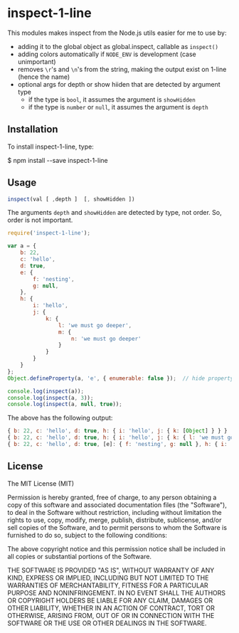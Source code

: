 inspect-1-line
===
This modules makes inspect from the Node.js utils easier for me to use by:

* adding it to the global object as global.inspect, callable as `inspect()`
* adding colors automatically if `NODE_ENV` is development (case unimportant)
* removes `\r`'s and `\n`'s from the string, making the output exist on 1-line (hence the name)
* optional args for depth or show hiiden that are detected by argument type
    * if the type is `bool`, it assumes the argument is `showHidden`
    * if the type is `number` or `null`, it assumes the argument is `depth`

## Installation
To install inspect-1-line, type:

  $ npm install --save inspect-1-line

## Usage

```javascript
inspect(val [ ,depth ]  [, showHidden ])
```

The arguments `depth` and `showHidden` are detected by type, not order. So,
order is not important.

```javascript
require('inspect-1-line');

var a = {
    b: 22,
    c: 'hello',
    d: true,
    e: {
        f: 'nesting',
        g: null,
    },
    h: {
        i: 'hello',
        j: {
            k: {
                l: 'we must go deeper',
                m: {
                    n: 'we must go deeper'
                }
            }
        }
    }
};
Object.defineProperty(a, 'e', { enumerable: false });  // hide property 'e'

console.log(inspect(a));
console.log(inspect(a, 3));
console.log(inspect(a, null, true));
```

The above has the following output:

```javascript
{ b: 22, c: 'hello', d: true, h: { i: 'hello', j: { k: [Object] } } }
{ b: 22, c: 'hello', d: true, h: { i: 'hello', j: { k: { l: 'we must go deeper', m: [Object] } } } }
{ b: 22, c: 'hello', d: true, [e]: { f: 'nesting', g: null }, h: { i: 'hello', j: { k: { l: 'we must go deeper', m: { n: 'we must go deeper' } } } } }
```

## License
The MIT License (MIT)

Permission is hereby granted, free of charge, to any person obtaining a copy of
this software and associated documentation files (the "Software"), to deal in
the Software without restriction, including without limitation the rights to
use, copy, modify, merge, publish, distribute, sublicense, and/or sell copies of
the Software, and to permit persons to whom the Software is furnished to do so,
subject to the following conditions:

The above copyright notice and this permission notice shall be included in all
copies or substantial portions of the Software.

THE SOFTWARE IS PROVIDED "AS IS", WITHOUT WARRANTY OF ANY KIND, EXPRESS OR
IMPLIED, INCLUDING BUT NOT LIMITED TO THE WARRANTIES OF MERCHANTABILITY, FITNESS
FOR A PARTICULAR PURPOSE AND NONINFRINGEMENT. IN NO EVENT SHALL THE AUTHORS OR
COPYRIGHT HOLDERS BE LIABLE FOR ANY CLAIM, DAMAGES OR OTHER LIABILITY, WHETHER
IN AN ACTION OF CONTRACT, TORT OR OTHERWISE, ARISING FROM, OUT OF OR IN
CONNECTION WITH THE SOFTWARE OR THE USE OR OTHER DEALINGS IN THE SOFTWARE.
